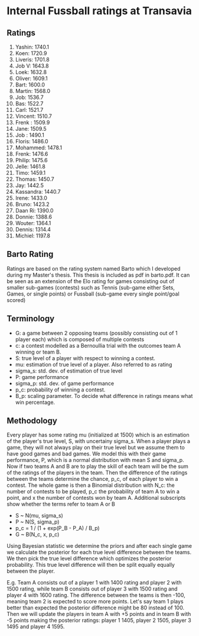 # Internal Fussball ratings at Transavia
## Ratings
1. Yashin: 1740.1 
2. Koen: 1720.9 
3. Liveris: 1701.8 
4. Job V: 1643.8 
5. Loek: 1632.8 
6. Oliver: 1609.1 
7. Bart: 1600.0 
8. Martin: 1568.0 
9. Job: 1536.7 
10. Bas: 1522.7 
11. Carl: 1521.7 
12. Vincent: 1510.7 
13. Frenk : 1509.9 
14. Jane: 1509.5 
15. Job : 1490.1 
16. Floris: 1486.0 
17. Mohammed: 1478.1 
18. Frenk: 1476.6 
19. Philip: 1475.6 
20. Jelle: 1461.8 
21. Timo: 1459.1 
22. Thomas: 1450.7 
23. Jay: 1442.5 
24. Kassandra: 1440.7 
25. Irene: 1433.0 
26. Bruno: 1423.2 
27. Daan Ri: 1390.0 
28. Donnie: 1388.6 
29. Wouter: 1364.1 
30. Dennis: 1314.4 
31. Michiel: 1197.8 

## Barto Rating
Ratings are based on the rating system named Barto which I developed during my Master's thesis. This thesis is included as pdf in barto.pdf. It can be seen as an extension of the Elo rating for games consisting out of smaller sub-games (contests) such as Tennis (sub-game either Sets, Games, or single points) or Fussball (sub-game every single point/goal scored)
## Terminology
- G: a game between 2 opposing teams (possibly consisting out of 1 player each) which is composed of multiple contests
- c: a contest modelled as a Bernoullia trial with the outcomes team A winning or team B.
- S: true level of a player with respect to winning a contest.
- mu: estimation of true level of a player. Also referred to as rating
- sigma_s: std. dev. of estimation of true level
- P: game performance
- sigma_p: std. dev. of game performance
- p_c: probability of winning a contest.
- B_p: scaling parameter. To decide what difference in ratings means what win percentage.
## Methodology
Every player has some rating mu (initialized at 1500) which is an estimation of the player's true level, S, with uncertainy sigma_s. When a player plays a game, they will not always play on their true level but we assume them to have good games and bad games. We model this with their game performance, P, which is a normal distribution with mean S and sigma_p. Now if two teams A and B are to play the skill of each team will be the sum of the ratings of the players in the team. Then the difference of the ratings between the teams determine the chance, p_c, of each player to win a contest. The whole game is then a Binomial distribution with N_c: the number of contests to be played, p_c the probability of team A to win a point, and x the number of contests won by team A. Additional subscripts show whether the terms refer to team A or B
- S ~ N(mu, sigma_s)
- P ~ N(S, sigma_p)
- p_c = 1 / (1 + exp(P_B - P_A) / B_p)
- G ~ B(N_c, x, p_c)

Using Bayesian statistic we determine the priors and after each single game we calculate the posterior for each true level difference between the teams. We then pick the true level difference which optimizes the posterior probability. This true level difference will then be split equally equally between the player. 

E.g. Team A consists out of a player 1 with 1400 rating and player 2 with 1500 rating, while team B consists out of player 3 with 1500 rating and player 4 with 1600 rating. The difference between the teams is then -100, meaning team 2 is expected to score more points. Let's say team 1 plays better than expected the posterior difference might be 80 instead of 100. Then we will update the players in team A with +5 points and in team B with -5 points making the posterior ratings: player 1 1405, player 2 1505, player 3 1495 and player 4 1595.
